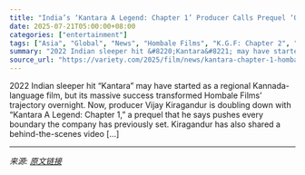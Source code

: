 ```yaml
---
title: "India’s ‘Kantara A Legend: Chapter 1’ Producer Calls Prequel ‘Our Most Ambitious Project to Date,’ Unveils Behind-the-Scenes Video (EXCLUSIVE)"
date: 2025-07-21T05:00:00+08:00
categories: ["entertainment"]
tags: ["Asia", "Global", "News", "Hombale Films", "K.G.F: Chapter 2", "Kantara: Chapter 1", "Rishab Shetty"]
summary: "2022 Indian sleeper hit &#8220;Kantara&#8221; may have started as a regional Kannada-language film, but its massive success transformed Hombale Films&#8217; trajectory overnight. Now, producer Vijay K"
source_url: "https://variety.com/2025/film/news/kantara-chapter-1-hombale-films-most-ambitious-project-2-1236465536/"
---
```


2022 Indian sleeper hit &#8220;Kantara&#8221; may have started as a regional Kannada-language film, but its massive success transformed Hombale Films&#8217; trajectory overnight. Now, producer Vijay Kiragandur is doubling down with &#8220;Kantara A Legend: Chapter 1,&#8221; a prequel that he says pushes every boundary the company has previously set. Kiragandur has also shared a behind-the-scenes video [&#8230;]

---

*来源: [原文链接](https://variety.com/2025/film/news/kantara-chapter-1-hombale-films-most-ambitious-project-2-1236465536/)*
